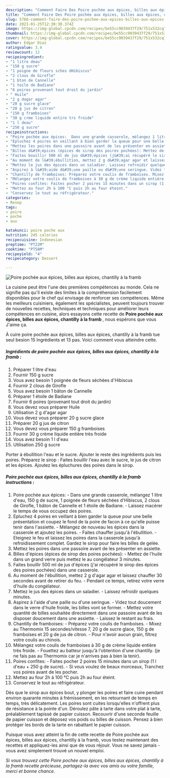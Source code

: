 ```yaml
---
description: "Comment Faire Des Poire pochée aux épices, billes aux épices, chantilly à la framb"
title: "Comment Faire Des Poire pochée aux épices, billes aux épices, chantilly à la framb"
slug: 5766-comment-faire-des-poire-pochee-aux-epices-billes-aux-epices-chantilly-a-la-framb
date: 2021-01-25T12:30:30.374Z
image: https://img-global.cpcdn.com/recipes/be55cc9039437f29/751x532cq70/poire-pochee-aux-epices-billes-aux-epices-chantilly-a-la-framb-photo-principale-de-la-recette.jpg
thumbnail: https://img-global.cpcdn.com/recipes/be55cc9039437f29/751x532cq70/poire-pochee-aux-epices-billes-aux-epices-chantilly-a-la-framb-photo-principale-de-la-recette.jpg
cover: https://img-global.cpcdn.com/recipes/be55cc9039437f29/751x532cq70/poire-pochee-aux-epices-billes-aux-epices-chantilly-a-la-framb-photo-principale-de-la-recette.jpg
author: Edgar Diaz
ratingvalue: 3.4
reviewcount: 12
recipeingredient:
- "1 litre deau"
- "150 g sucre"
- "1 poigne de fleurs sches dHibiscus"
- "2 clous de Girofle"
- "1 bton de Cannelle"
- "1 toile de Badiane"
- "6 poires provenant tout droit du jardin"
- " Huile"
- "2 g dagar agar"
- "20 g sucre glace"
- "20 g jus de citron"
- "150 g framboises"
- "30 g crme liquide entire trs froide"
- "1 l deau"
- "250 g sucre"
recipeinstructions:
- "Poire pochée aux épices:  Dans une grande casserole, mélangez 1 litre d&#39;eau, 150 g de sucre, 1 poignée de fleurs séchées d&#39;Hibiscus, 2 clous de Girofle, 1 bâton de Cannelle et 1 étoile de Badiane. Laissez macérer le temps de vous occupez des poires."
- "Epluchez 4 poires en veillant à bien garder la queue pour une belle présentation et coupez le fond de la poire de facon à ce qu&#39;elle puisse tenir dans l&#39;assiette. Mélangez de nouveau les épices dans la casserole et ajoutez les poires. Faites chauffer jusqu&#39;à l&#39;ébullition. Eteignez le feu et laissez les poires dans la casserole jusqu&#39;à refroidissement complet. Gardez le sirop pour faire les billes de gelée."
- "Mettez les poires dans une passoire avant de les présenter en assiette."
- "Billes d&#39;épices (épices de sirop des poires pochées): Mettez de l&#39;huile dans un grand verre puis mettez le au congélateur 3 minutes."
- "Faites bouillir 500 ml de jus d&#39;épices (j&#39;ai récupéré le sirop des épices des poires pochées) dans une casserole."
- "Au moment de l&#39;ébullition, mettez 2 g d&#39;agar agar et laissez chauffer 30 secondes avant de retirer du feu. Pendant ce temps, retirez votre verre d&#39;huile du congélateur."
- "Mettez le jus des épices dans un saladier. Laissez refroidir quelques minutes."
- "Aspirez à l&#39;aide d&#39;une paille ou d&#39;une seringue. Videz tout doucement dans le verre d&#39;huile froide, les billes vont se former. Mettez votre quantité de billes souhaitée directement dans une passoire avant de les disposer doucement dans une assiette. Laissez le restant au frais."
- "Chantilly de framboises: Préparez votre coulis de framboises. Mixez au Thermomix 15 secondes/vitesse 7, 20 g de sucre glace, 150 g de framboises et 20 g de jus de citron. Pour n&#39;avoir aucun grain, filtrez votre coulis au chinois."
- "Mélangez votre coulis de framboises à 30 g de crème liquide entière très froide. Fouettez au batteur jusqu&#39;à l&#39;obtention d&#39;une chantilly. (je ne fais pas au Thermomix car je n&#39;arrives pas à bien la tenir)."
- "Poires confites: Faites pocher 2 poires 15 minutes dans un sirop (1 l d&#39;eau + 250 g de sucre). Si vous voulez de beaux morceaux, Tranchez vos poires avant de les pocher."
- "Mettez au four 2h à 100 °C puis 2h au four éteint."
- "Conservez le tout au réfrigérateur."
categories:
- Resep
tags:
- poire
- poche
- aux

katakunci: poire poche aux 
nutrition: 245 calories
recipecuisine: Indonesian
preptime: "PT22M"
cooktime: "PT58M"
recipeyield: "4"
recipecategory: Dessert

---
```



![Poire pochée aux épices, billes aux épices, chantilly à la framb](https://img-global.cpcdn.com/recipes/be55cc9039437f29/751x532cq70/poire-pochee-aux-epices-billes-aux-epices-chantilly-a-la-framb-photo-principale-de-la-recette.jpg)

La cuisine peut être l'une des premières compétences au monde. Cela ne signifie pas qu'il existe des limites à la compréhension facilement disponibles pour le chef qui envisage de renforcer ses compétences. Même les meilleurs cuisiniers, également les spécialistes, peuvent toujours trouver de nouvelles recettes, techniques et techniques pour améliorer leurs compétences en cuisine, alors essayons cette recette de <strong> Poire pochée aux épices, billes aux épices, chantilly à la framb </strong>, nous espérons que vous J'aime ça.

<!--inarticleads1-->

À cuire poire pochée aux épices, billes aux épices, chantilly à la framb tue seul besion 15 Ingrédients et 13 pas. Voici comment vous atteindre cette.

##### Ingrédients de poire pochée aux épices, billes aux épices, chantilly à la framb :

1. Préparer 1 litre d&#39;eau
1. Fournir 150 g sucre
1. Vous avez besoin 1 poignée de fleurs séchées d&#39;Hibiscus
1. Fournir 2 clous de Girofle
1. Vous avez besoin 1 bâton de Cannelle
1. Préparer 1 étoile de Badiane
1. Fournir 6 poires (provenant tout droit du jardin)
1. Vous devez vous préparer  Huile
1. Utilisation 2 g d&#39;agar agar
1. Vous devez vous préparer 20 g sucre glace
1. Préparer 20 g jus de citron
1. Vous devez vous préparer 150 g framboises
1. Fournir 30 g crème liquide entière très froide
1. Vous avez besoin 1 l d&#39;eau
1. Utilisation 250 g sucre


Porter à ébullition l&#39;eau et le sucre. Ajouter le reste des ingrédients puis les poires. Préparez le sirop : Faites bouillir l&#39;eau avec le sucre, le jus de citron et les épices. Ajoutez les épluchures des poires dans le sirop. 

<!--inarticleads2-->

##### Poire pochée aux épices, billes aux épices, chantilly à la framb instructions :

1. Poire pochée aux épices:  - Dans une grande casserole, mélangez 1 litre d&#39;eau, 150 g de sucre, 1 poignée de fleurs séchées d&#39;Hibiscus, 2 clous de Girofle, 1 bâton de Cannelle et 1 étoile de Badiane. - Laissez macérer le temps de vous occupez des poires.
1. Epluchez 4 poires en veillant à bien garder la queue pour une belle présentation et coupez le fond de la poire de facon à ce qu&#39;elle puisse tenir dans l&#39;assiette. - Mélangez de nouveau les épices dans la casserole et ajoutez les poires. - Faites chauffer jusqu&#39;à l&#39;ébullition. - Eteignez le feu et laissez les poires dans la casserole jusqu&#39;à refroidissement complet. Gardez le sirop pour faire les billes de gelée.
1. Mettez les poires dans une passoire avant de les présenter en assiette.
1. Billes d&#39;épices (épices de sirop des poires pochées): - Mettez de l&#39;huile dans un grand verre puis mettez le au congélateur 3 minutes.
1. Faites bouillir 500 ml de jus d&#39;épices (j&#39;ai récupéré le sirop des épices des poires pochées) dans une casserole.
1. Au moment de l&#39;ébullition, mettez 2 g d&#39;agar agar et laissez chauffer 30 secondes avant de retirer du feu. - Pendant ce temps, retirez votre verre d&#39;huile du congélateur.
1. Mettez le jus des épices dans un saladier. - Laissez refroidir quelques minutes.
1. Aspirez à l&#39;aide d&#39;une paille ou d&#39;une seringue. - Videz tout doucement dans le verre d&#39;huile froide, les billes vont se former. - Mettez votre quantité de billes souhaitée directement dans une passoire avant de les disposer doucement dans une assiette. - Laissez le restant au frais.
1. Chantilly de framboises: - Préparez votre coulis de framboises. - Mixez au Thermomix 15 secondes/vitesse 7, 20 g de sucre glace, 150 g de framboises et 20 g de jus de citron. - Pour n&#39;avoir aucun grain, filtrez votre coulis au chinois.
1. Mélangez votre coulis de framboises à 30 g de crème liquide entière très froide. - Fouettez au batteur jusqu&#39;à l&#39;obtention d&#39;une chantilly. (je ne fais pas au Thermomix car je n&#39;arrives pas à bien la tenir).
1. Poires confites: - Faites pocher 2 poires 15 minutes dans un sirop (1 l d&#39;eau + 250 g de sucre). - Si vous voulez de beaux morceaux, Tranchez vos poires avant de les pocher.
1. Mettez au four 2h à 100 °C puis 2h au four éteint.
1. Conservez le tout au réfrigérateur.


Dès que le sirop aux épices bout, y plonger les poires et faire cuire pendant environ quarante minutes à frémissement, en les retournant de temps en temps, très délicatement. Les poires sont cuites lorsqu&#39;elles n&#39;offrent plus de résistance à la pointe d&#39;un. Déroulez pâte à tarte dans votre plat à tarte, préalablement tapissé de papier cuisson. Recouvrir d&#39;une seconde feuille de papier cuisson et déposez vos poids ou billes de cuisson. Pensez à bien protéger les bords de la tarte en rabattant le papier cuisson. 

<!--inarticleads1-->

<p>
Puisque vous avez atteint la fin de cette recette de Poire pochée aux épices, billes aux épices, chantilly à la framb, vous testez maintenant des recettes et appliquez-les ainsi que de vous réjouir. Vous ne savez jamais - vous avez simplement trouvé un nouvel emploi.
</p>

<p>
<i>Si vous trouvez cette Poire pochée aux épices, billes aux épices, chantilly à la framb recette précieuse, partagez-la avec vos amis ou votre famille, merci et bonne chance.</i>
</p>
